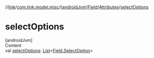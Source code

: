 //[link](../../../index.md)/[com.tink.model.misc](../../index.md)/[[androidJvm]Field](../index.md)/[Attributes](index.md)/[selectOptions](select-options.md)



# selectOptions  
[androidJvm]  
Content  
val [selectOptions](select-options.md): [List](https://kotlinlang.org/api/latest/jvm/stdlib/kotlin.collections/-list/index.html)<[Field.SelectOption](../-select-option/index.md)>  



